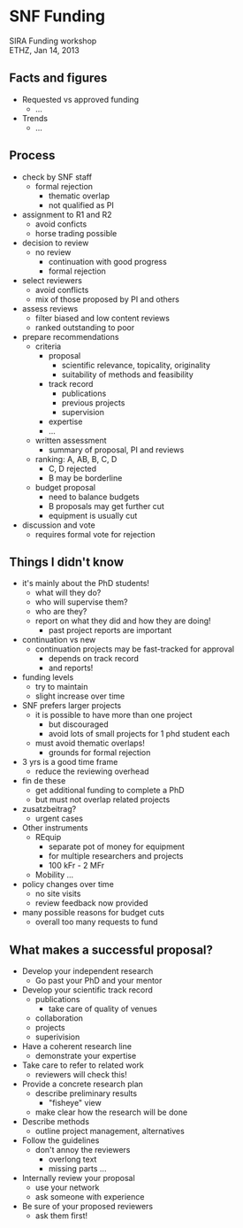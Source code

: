 # SNF Funding  
  
SIRA Funding workshop  
ETHZ, Jan 14, 2013  
  
## Facts and figures  
  
* Requested vs approved funding  
    * …  
* Trends  
    * …  
  
## Process  
  
* check by SNF staff  
    * formal rejection  
        * thematic overlap  
        * not qualified as PI  
* assignment to R1 and R2  
    * avoid conficts  
    * horse trading possible  
* decision to review  
    * no review  
        * continuation with good progress  
        * formal rejection  
* select reviewers  
    * avoid conflicts  
    * mix of those proposed by PI and others  
* assess reviews  
    * filter biased and low content reviews  
    * ranked outstanding to poor  
* prepare recommendations  
    * criteria  
        * proposal  
            * scientific relevance, topicality, originality  
            * suitability of methods and feasibility  
        * track record  
            * publications  
            * previous projects  
            * supervision  
        * expertise  
        * ...  
    * written assessment  
        * summary of proposal, PI and reviews  
    * ranking: A, AB, B, C, D  
        * C, D rejected  
        * B may be borderline  
    * budget proposal  
        * need to balance budgets  
        * B proposals may get further cut  
        * equipment is usually cut  
* discussion and vote  
    * requires formal vote for rejection  
  
## Things I didn't know  
  
* it's mainly about the PhD students!  
    * what will they do?  
    * who will supervise them?  
    * who are they?  
    * report on what they did and how they are doing!  
        * past project reports are important  
* continuation vs new  
    * continuation projects may be fast-tracked for approval  
        * depends on track record  
        * and reports!  
* funding levels  
    * try to maintain  
    * slight increase over time  
* SNF prefers larger projects  
    * it is possible to have more than one project  
        * but discouraged  
        * avoid lots of small projects for 1 phd student each  
    * must avoid thematic overlaps!  
        * grounds for formal rejection  
* 3 yrs is a good time frame  
    * reduce the reviewing overhead  
* fin de these  
    * get additional funding to complete a PhD  
    * but must not overlap related projects  
* zusatzbeitrag?  
    * urgent cases  
* Other instruments  
    * REquip  
        * separate pot of money for equipment  
        * for multiple researchers and projects  
        * 100 kFr - 2 MFr  
    * Mobility ...  
* policy changes over time  
    * no site visits  
    * review feedback now provided  
* many possible reasons for budget cuts  
    * overall too many requests to fund  
  
## What makes a successful proposal?  
  
* Develop your independent research  
    * Go past your PhD and your mentor  
* Develop your scientific track record  
    * publications  
        * take care of quality of venues  
    * collaboration  
    * projects  
    * superivision  
* Have a coherent research line  
    * demonstrate your expertise  
* Take care to refer to related work  
    * reviewers will check this!  
* Provide a concrete research plan  
    * describe preliminary results  
        * "fisheye" view  
    * make clear how the research will be done  
* Describe methods  
    * outline project management, alternatives  
* Follow the guidelines  
    * don't annoy the reviewers  
        * overlong text  
        * missing parts ...  
* Internally review your proposal  
    * use your network  
    * ask someone with experience  
* Be sure of your proposed reviewers  
    * ask them first!  
